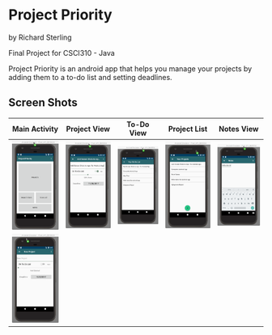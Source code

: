 # Project Priority
by
Richard Sterling

Final Project for CSCI310 - Java

Project Priority is an android app that helps you manage your projects by
adding them to a to-do list and setting deadlines.

## Screen Shots
Main Activity|Project View|To-Do View|Project List|Notes View
---|---|---|---|---
  <img src="https://github.com/rSterling319/Project_Priority/blob/master/screen_grabs/main_activity.png" width="150">|<img src="https://github.com/rSterling319/Project_Priority/blob/master/screen_grabs/project_view.png" width="150">|<img src="https://github.com/rSterling319/Project_Priority/blob/master/screen_grabs/to_do_list_view.png" width="150">|<img src="https://github.com/rSterling319/Project_Priority/blob/master/screen_grabs/projects_list.png" width="150">|<img src="https://github.com/rSterling319/Project_Priority/blob/master/screen_grabs/notes_view.png" width="150">
  |<img src="https://github.com/rSterling319/Project_Priority/blob/master/screen_grabs/new_project.png" width="150">|||

